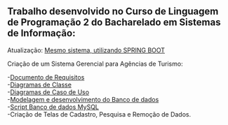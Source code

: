 ## Trabalho desenvolvido no Curso de Linguagem de Programação 2 do Bacharelado em Sistemas de Informação:

Atualização: [Mesmo sistema, utilizando SPRING BOOT](https://github.com/leonardomartins92/VLPT-SPRINGBOOT)<br>

Criação de um Sistema Gerencial para Agências de Turismo:

-[Documento de Requisitos](https://github.com/leonardomartins92/Curso-Java-2/blob/develop/documentos/RequisitosLP2.pdf)<br>
-[Diagramas de Classe](https://github.com/leonardomartins92/Curso-Java-2/blob/develop/documentos/DiagramaDeClasse.png)<br>
-[Diagramas de Caso de Uso](https://github.com/leonardomartins92/Curso-Java-2/blob/develop/documentos/Casos%20de%20Uso.png)<br>
-[Modelagem e desenvolvimento do Banco de dados](https://github.com/leonardomartins92/Curso-Java-2/blob/develop/documentos/BancoDeDados.png)<br>
-[Script Banco de dados MySQL](https://github.com/leonardomartins92/Curso-Java-2/blob/master/documentos/Script%20Banco.pdf)<br>
-Criação de Telas de Cadastro, Pesquisa e Remoção de Dados.